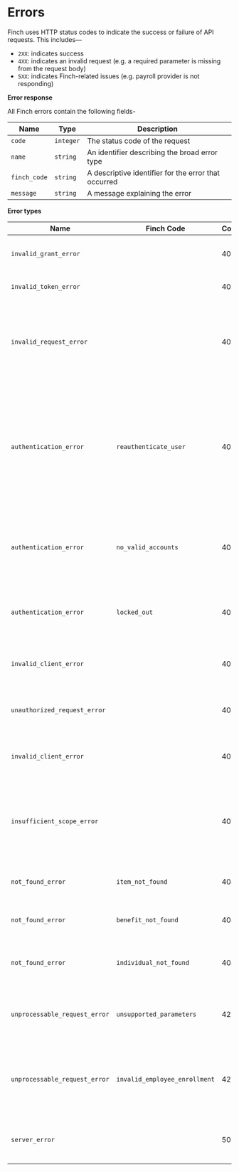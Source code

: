 # Errors

Finch uses HTTP status codes to indicate the success or failure of API requests. This includes— 
* `2XX`: indicates success
* `4XX`: indicates an invalid request (e.g. a required parameter is missing from the request body)
* `5XX`: indicates Finch-related issues (e.g. payroll provider is not responding)

**Error response**

All Finch errors contain the following fields-

Name | Type | Description
-----|------|------------
`code` | `integer` | The status code of the request
`name` | `string` | An identifier describing the broad error type
`finch_code` | `string` | A descriptive identifier for the error that occurred
`message` | `string` | A message explaining the error

**Error types**

Name | Finch Code | Code | Description
-----|------------|------|------------
`invalid_grant_error` | | 400 | The authorization code is invalid.
`invalid_token_error` | | 401 | The `access_token` is incorrect.
`invalid_request_error` | | 401 | The request does not match the docs. Example: the request is missing a query parameter.
`authentication_error` | `reauthenticate_user` | 401 | The payroll and HR system indicated that the admin's password or MFA information has changed. They will need to [reauthenticate via Finch Connect](4-Reauthentication.md).
`authentication_error` | `no_valid_accounts` | 401 | The credentials provide do not have access to valid payroll admin accounts.
`authentication_error` | `locked_out` | 401 | The account associated with the credentials provided is locked.
`invalid_client_error` | | 401 | The provided application credentials were incorrect
`unauthorized_request_error` | | 401 | The `access_token` is missing from the header.
`invalid_client_error` | | 401 | The application does not have access to this product.
`insufficient_scope_error` | | 403 | The application credentials have insufficient permissions to access the requested product.
`not_found_error` |`item_not_found`| 404 | The requested resource does not exist.
`not_found_error` |`benefit_not_found`| 404 | The requested benefit does not exist.
`not_found_error` |`individual_not_found`| 404 | The requested individual does not exist.
`unprocessable_request_error` |`unsupported_parameters`| 422 | Parameters provided are not supported by the provider or benefit.
`unprocessable_request_error` |`invalid_employee_enrollment`| 422 | The employee is unable to be enrolled in a benefit due specific to constraints on the provider side.
`server_error` | | 500 | The server experienced an unexpected error.

